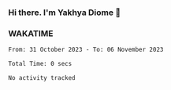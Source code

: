 ### Hi there. I'm Yakhya Diome 👋

### WAKATIME
<!--START_SECTION:waka-->

```txt
From: 31 October 2023 - To: 06 November 2023

Total Time: 0 secs

No activity tracked
```

<!--END_SECTION:waka-->
